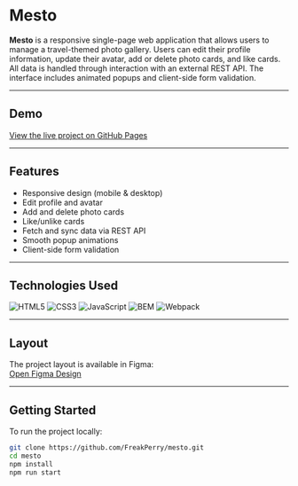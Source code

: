 # Mesto

**Mesto** is a responsive single-page web application that allows users to manage a travel-themed photo gallery. Users can edit their profile information, update their avatar, add or delete photo cards, and like cards. All data is handled through interaction with an external REST API. The interface includes animated popups and client-side form validation.

---

## Demo

[View the live project on GitHub Pages](https://freakperry.github.io/mesto/)

---

## Features

- Responsive design (mobile & desktop)
- Edit profile and avatar
- Add and delete photo cards
- Like/unlike cards
- Fetch and sync data via REST API
- Smooth popup animations
- Client-side form validation

---

## Technologies Used

![HTML5](https://img.shields.io/badge/HTML5-E34F26?style=flat&logo=html5&logoColor=white)
![CSS3](https://img.shields.io/badge/CSS3-1572B6?style=flat&logo=css3&logoColor=white)
![JavaScript](https://img.shields.io/badge/JavaScript-F7DF1E?style=flat&logo=javascript&logoColor=black)
![BEM](https://img.shields.io/badge/BEM-000?style=flat&logo=css3&logoColor=white)
![Webpack](https://img.shields.io/badge/Webpack-8DD6F9?style=flat&logo=webpack&logoColor=black)

---

## Layout

The project layout is available in Figma:  
[Open Figma Design](https://www.figma.com/file/2cn9N9jSkmxD84oJik7xL7/JavaScript.-Sprint-4?node-id=28212-212&t=1IvZptFkhzpIH0Jy-0)

---

## Getting Started

To run the project locally:

```bash
git clone https://github.com/FreakPerry/mesto.git
cd mesto
npm install
npm run start